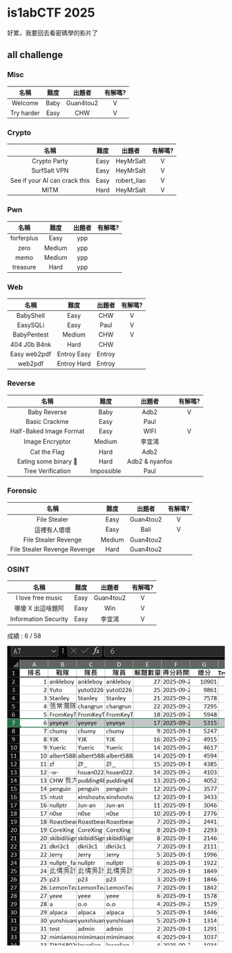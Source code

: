 # is1abCTF 2025

好累，我要回去看密碼學的影片了

## all challenge

### Misc

|    名稱    | 難度 |  出題者   | 有解嗎? |
| :--------: | :--: | :-------: | :-----: |
|  Welcome   | Baby | Guan4tou2 |    V    |
| Try harder | Easy |    CHW    |    V    |

### Crypto

|             名稱              | 難度 |   出題者    | 有解嗎? |
| :---------------------------: | :--: | :---------: | :-----: |
|         Crypto Party          | Easy |  HeyMrSalt  |    V    |
|         SurfSalt VPN          | Easy |  HeyMrSalt  |    V    |
| See if your AI can crack this | Easy | robert_liao |    V    |
|             MITM              | Hard |  HeyMrSalt  |    V    |

### Pwn

|    名稱    |  難度  | 出題者 | 有解嗎? |
| :--------: | :----: | :----: | :-----: |
| forferplus |  Easy  |  ypp   |         |
|    zero    | Medium |  ypp   |         |
|    memo    | Medium |  ypp   |         |
|  treasure  |  Hard  |  ypp   |         |

### Web

|     名稱     |    難度     | 出題者 | 有解嗎? |
| :----------: | :---------: | :----: | :-----: |
|  BabyShell   |    Easy     |  CHW   |    V    |
|   EasySQLi   |    Easy     |  Paul  |    V    |
| BabyPentest  |   Medium    |  CHW   |    V    |
| 404 J0b B4nk |    Hard     |  CHW   |         |
| Easy web2pdf | Entroy Easy | Entroy |         |
|   web2pdf    | Entroy Hard | Entroy |         |

### Reverse

|          名稱           |    難度    |     出題者     | 有解嗎? |
| :---------------------: | :--------: | :------------: | :-----: |
|      Baby Reverse       |    Baby    |      Adb2      |    V    |
|      Basic Crackme      |    Easy    |      Paul      |         |
| Half-Baked Image Format |    Easy    |      WIFI      |    V    |
|     Image Encryptor     |   Medium   |     李宜鴻     |         |
|      Cat the Flag       |    Hard    |      Adb2      |         |
|  Eating some binary 🦄  |    Hard    | Adb2 & nyanfox |         |
|    Tree Verification    | Impossible |      Paul      |         |

### Forensic

|             名稱             |  難度  |  出題者   | 有解嗎? |
| :--------------------------: | :----: | :-------: | :-----: |
|         File Stealer         |  Easy  | Guan4tou2 |    V    |
|         這裡有人壞壞         |  Easy  |   Bali    |    V    |
|     File Stealer Revenge     | Medium | Guan4tou2 |         |
| File Stealer Revenge Revenge |  Hard  | Guan4tou2 |         |

### OSINT

|         名稱         | 難度 |  出題者   | 有解嗎? |
| :------------------: | :--: | :-------: | :-----: |
|  I love free music   | Easy | Guan4tou2 |    V    |
|  哪傻 X 出這啥題阿   | Easy |    Win    |    V    |
| Information Security | Easy |  李宜鴻   |    V    |

成績 : 6 / 58

![記分板](rank.png)
